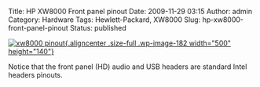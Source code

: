 Title: HP XW8000 Front panel pinout
Date: 2009-11-29 03:15
Author: admin
Category: Hardware
Tags: Hewlett-Packard, XW8000
Slug: hp-xw8000-front-panel-pinout
Status: published

[![xw8000
pinout](http://raphael.doursenaud.fr/wp-content/uploads/xw8000-pinout.png "xw8000 pinout"){.aligncenter
.size-full .wp-image-182 width="500"
height="140"}](http://raphael.doursenaud.fr/wp-content/uploads/xw8000-pinout.png)

Notice that the front panel (HD) audio and USB headers are standard
Intel headers pinouts.
